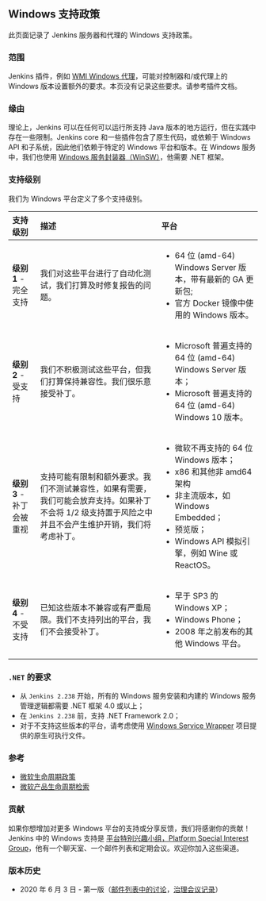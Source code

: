 ## Windows 支持政策

此页面记录了 Jenkins 服务器和代理的 Windows 支持政策。


### 范围

Jenkins 插件，例如 [WMI Windows 代理](https://plugins.jenkins.io/windows-slaves)，可能对控制器和/或代理上的 Windows 版本设置额外的要求。本页没有记录这些要求。请参考插件文档。


### 缘由

理论上，Jenkins 可以在任何可以运行所支持 Java 版本的地方运行，但在实践中存在一些限制。Jenkins core 和一些插件包含了原生代码，或依赖于 Windows API 和子系统，因此他们依赖于特定的 Windows 平台和版本。在 Windows 服务中，我们也使用 [Windows 服务封装器（WinSW）](https://github.com/winsw/winsw)，他需要 .NET 框架。


### 支持级别

我们为 Windows 平台定义了多个支持级别。


| 支持级别 | 描述 | 平台 |
| :-- | :-- | :-- |
| **级别 1** - 完全支持 | 我们对这些平台进行了自动化测试，我们打算及时修复报告的问题。 | <ul><li>64 位 (amd-64) Windows Server 版本，带有最新的 GA 更新包;</li><li>官方 Docker 镜像中使用的 Windows 版本。</li></ul> |
| **级别 2** - 受支持 | 我们不积极测试这些平台，但我们打算保持兼容性。我们很乐意接受补丁。 | <ul><li>Microsoft 普遍支持的 64 位 (amd-64) Windows Server 版本；</li><li>Microsoft 普遍支持的 64 位 (amd-64) Windows 10 版本。</li></ul> |
| **级别 3** - 补丁会被重视 | 支持可能有限制和额外要求。我们不测试兼容性，如果有需要，我们可能会放弃支持。如果补丁不会将 1/2 级支持置于风险之中并且不会产生维护开销，我们将考虑补丁。 | <ul><li>微软不再支持的 64 位 Windows 版本；</li><li>x86 和其他非 amd64 架构</li><li>非主流版本，如 Windows Embedded；</li><li>预览版；</li><li>Windows API 模拟引擎，例如 Wine 或 ReactOS。</li></ul> |
| **级别 4** - 不受支持 | 已知这些版本不兼容或有严重局限。我们不支持列出的平台，我们不会接受补丁。 | <ul><li>早于 SP3 的 Windows XP；</li><li>Windows Phone；</li><li>2008 年之前发布的其他 Windows 平台。</li></ul>


### `.NET` 的要求

- 从 `Jenkins 2.238` 开始，所有的 Windows 服务安装和内建的 Windows 服务管理逻辑都需要 .NET 框架 4.0 或以上；
- 在 `Jenkins 2.238` 前，支持 .NET Framework 2.0；
- 对于不支持这些版本的平台，请考虑使用 [Windows Service Wrapper](https://github.com/winsw/winsw) 项目提供的原生可执行文件。

### 参考

- [微软生命周期政策](https://docs.microsoft.com/en-us/lifecycle/)
- [微软产品生命周期检索](https://support.microsoft.com/en-us/lifecycle/search)

### 贡献

如果你想增加对更多 Windows 平台的支持或分享反馈，我们将感谢你的贡献！Jenkins 中的 Windows 支持是 [平台特别兴趣小组，Platform Special Interest Group](http://www.jenkins.io/sigs/platform/)，他有一个聊天室、一个邮件列表和定期会议。欢迎你加入这些渠道。


### 版本历史

- 2020 年 6 月 3 日 - 第一版（[邮件列表中的讨论](https://groups.google.com/forum/#!msg/jenkinsci-dev/oK8pBCzPPpo/1Ue1DI4TAQAJ)，[治理会议记录](https://docs.google.com/document/d/11Nr8QpqYgBiZjORplL_3Zkwys2qK1vEvK-NYyYa4rzg/edit#heading=h.ele42cjexh55)）



